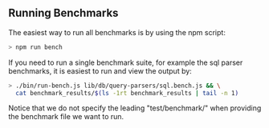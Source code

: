 ## Running Benchmarks

The easiest way to run all benchmarks is by using the npm script:

```sh
> npm run bench
```

If you need to run a single benchmark suite, for example the sql parser
benchmarks, it is easiest to run and view the output by:

```sh
> ./bin/run-bench.js lib/db/query-parsers/sql.bench.js && \
  cat benchmark_results/$(ls -1rt benchmark_results | tail -n 1)
```

Notice that we do not specify the leading "test/benchmark/" when providing
the benchmark file we want to run.
